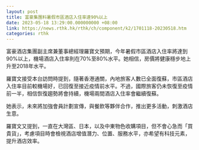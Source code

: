 ```yaml
---
layout: post
title: 富豪集團料暑假市區酒店入住率達90%以上
date: 2023-05-18 13:29:00.000000000 +08:00
link: https://news.rthk.hk/rthk/ch/component/k2/1701118-20230518.htm
categories: rthk
---
```


富豪酒店集團副主席兼董事總經理羅寶文預期，今年暑假市區酒店入住率將達到90%以上，機場酒店入住率則在70%至80%水平。她相信，房價將健康穩步地上升至2018年水平。

羅寶文接受本台訪問時提到，隨著香港通關，內地旅客人數已全面復蘇，市區酒店入住率目前較機場好，已回復至接近疫情前水平。不過，國際旅客仍未恢復至疫情前一半，相信恢復趨勢將會持續，機場兩間酒店入住率會繼續復蘇。

她表示，未來將加強會員計劃宣傳，與餐飲等夥伴合作，推出更多活動，刺激酒店生意。

羅寶文又提到，一直在大灣區、日本，以及中東物色收購項目，但不會心急而「買貴貨」，考慮項目時會檢視酒店增值潛力、位置、服務水平，亦希望有科技元素，提升酒店效率。
